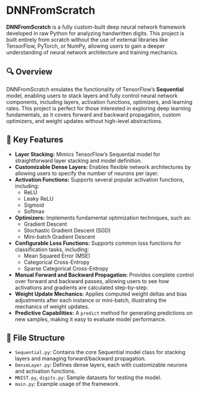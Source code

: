 # DNNFromScratch

**DNNFromScratch** is a fully custom-built deep neural network framework developed in raw Python for analyzing handwritten digits. This project is built entirely from scratch without the use of external libraries like TensorFlow, PyTorch, or NumPy, allowing users to gain a deeper understanding of neural network architecture and training mechanics.

## 🔍 Overview

DNNFromScratch emulates the functionality of TensorFlow’s **Sequential** model, enabling users to stack layers and fully control neural network components, including layers, activation functions, optimizers, and learning rates. This project is perfect for those interested in exploring deep learning fundamentals, as it covers forward and backward propagation, custom optimizers, and weight updates without high-level abstractions.

## 🚀 Key Features

- **Layer Stacking:** Mimics TensorFlow’s Sequential model for straightforward layer stacking and model definition.
- **Customizable Dense Layers:** Enables flexible network architectures by allowing users to specify the number of neurons per layer.
- **Activation Functions:** Supports several popular activation functions, including:
  - ReLU
  - Leaky ReLU
  - Sigmoid
  - Softmax
- **Optimizers:** Implements fundamental optimization techniques, such as:
  - Gradient Descent
  - Stochastic Gradient Descent (SGD)
  - Mini-batch Gradient Descent
- **Configurable Loss Functions:** Supports common loss functions for classification tasks, including:
  - Mean Squared Error (MSE)
  - Categorical Cross-Entropy
  - Sparse Categorical Cross-Entropy
- **Manual Forward and Backward Propagation:** Provides complete control over forward and backward passes, allowing users to see how activations and gradients are calculated step-by-step.
- **Weight Update Mechanics:** Applies computed weight deltas and bias adjustments after each instance or mini-batch, illustrating the mechanics of weight updates.
- **Predictive Capabilities:** A `predict` method for generating predictions on new samples, making it easy to evaluate model performance.

## 📂 File Structure

- `Sequential.py`: Contains the core Sequential model class for stacking layers and managing forward/backward propagation.
- `DenseLayer.py`: Defines dense layers, each with customizable neurons and activation functions.
- `MNIST.py`, `digits.py`: Sample datasets for testing the model.
- `main.py`: Example usage of the framework.
